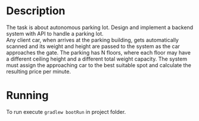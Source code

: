 # Description

The task is about autonomous parking lot. Design and implement a backend system with
API to handle a parking lot.  
Any client car, when arrives at the parking building, gets automatically scanned and its weight and
height are passed to the system as the car approaches the gate. The parking has N floors, where each
floor may have a different ceiling height and a different total weight capacity. The system must
assign the approaching car to the best suitable spot and calculate the resulting price per minute.

# Running
To run execute ```gradlew bootRun``` in project folder.